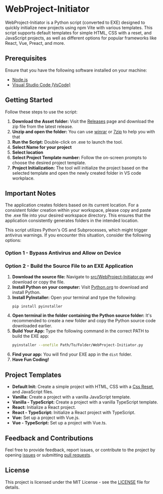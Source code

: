 # WebProject-Initiator

WebProject-Initiator is a Python script (converted to EXE) designed to quickly initialize new projects using npm Vite with various templates. This script supports default templates for simple HTML, CSS with a reset, and JavaScript projects, as well as different options for popular frameworks like React, Vue, Preact, and more.

## Prerequisites

Ensure that you have the following software installed on your machine:

- [Node.js](https://nodejs.org/en)
- [Visual Studio Code (VsCode)](https://code.visualstudio.com/)

## Getting Started

Follow these steps to use the script:

1. **Download the Asset folder:** Visit the [Releases](https://github.com/ShadiBn/WebProject-Initiator/releases) page and download the zip file from the latest release.
2.  **Unzip and open the folder:** You can use [winrar](https://www.win-rar.com) or [7zip](https://www.7-zip.org/) to help you with that
3. **Run the Script:** Double-click on .exe to launch the tool.
4. **Select Name for your project**
5. **Select location**
6. **Select Project Template number:** Follow the on-screen prompts to choose the desired project template.
7. **Project Initialization:** The tool will initialize the project based on the selected template and open the newly created folder in VS code workplace.

## Important Notes

The application creates folders based on its current location. For a consistent folder creation within your workspace, please copy and paste the .exe file into your desired workspace directory. This ensures that the application consistently generates folders in the intended location.

This script utilizes Python's OS and Subprocesses, which might trigger antivirus warnings. If you encounter this situation, consider the following options:

### Option 1 - Bypass Antivirus and Allow on Device

### Option 2 - Build the Source File to an EXE Application

1. **Download the source file:** Navigate to [src/WebProject-Initiator.py](https://github.com/ShadiBn/WebProject-Initiator/blob/main/src/WebProject-Initiator.py) and download or copy the file.
2. **Install Python on your computer:** Visit [Python.org](https://www.python.org/downloads/) to download and install Python.
3. **Install PyInstaller:** Open your terminal and type the following:
   ```bash
   pip install pyinstaller
   ```
4. **Open terminal in the folder containing the Python source folder:** It's recommended to create a new folder and copy the Python source code downloaded earlier.
5. **Build Your App:** Type the following command in the correct PATH to build the EXE app:
   ```bash
   pyinstaller --onefile Path/To/Folder/WebProject-Initiator.py
   ```
6. **Find your app:** You will find your EXE app in the `dist` folder.
7. **Have Fun Coding!**

## Project Templates

- **Default Init:** Create a simple project with HTML, CSS with a [Css Reset](https://github.com/ShadiBn/My-Css-Reset), and JavaScript files.
- **Vanilla:** Create a project with a vanilla JavaScript template.
- **Vanilla - TypeScript:** Create a project with a vanilla TypeScript template.
- **React:** Initialize a React project.
- **React - TypeScript:** Initialize a React project with TypeScript.
- **Vue:** Set up a project with Vue.js.
- **Vue - TypeScript:** Set up a project with Vue.ts.

## Feedback and Contributions

Feel free to provide feedback, report issues, or contribute to the project by opening [issues](https://github.com/ShadiBn/WebProject-Initiator/issues) or submitting [pull requests](https://github.com/ShadiBn/WebProject-Initiator/pulls).

## License

This project is licensed under the MIT License - see the [LICENSE](LICENSE) file for details.
